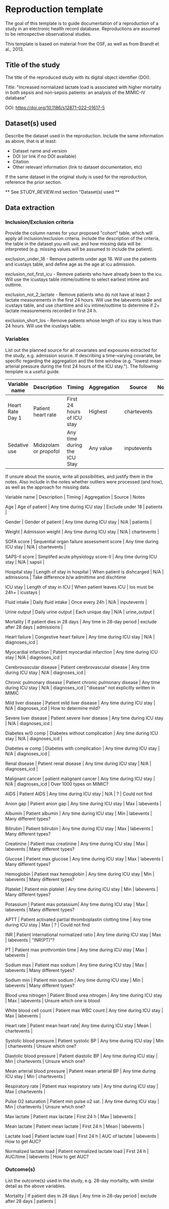 # Reproduction template

The goal of this template is to guide documentation of a reproduction of a study in an electronic health record database. Reproductions are assumed to be retrospective observational studies.

This template is based on material from the OSF, as well as from Brandt et al., 2013.

## Title of the study

The title of the reproduced study with its digital object identifier (DOI).

Title: "Increased normalized lactate load is associated with higher mortality in both sepsis and non-sepsis patients: an analysis of the MIMIC-IV database"

DOI: https://doi.org/10.1186/s12871-022-01617-5

## Dataset(s) used

Describe the dataset used in the reproduction. Include the same information as above, that is at least:

* Dataset name and version
* DOI (or link if no DOI available)
* Citation
* Other relevant information (link to dataset documentation, etc)

If the same dataset in the original study is used for the reproduction, reference the prior section.

** See STUDY_REVIEW.md section "Dataset(s) used **

## Data extraction

### Inclusion/Exclusion criteria

Provide the column names for your proposed "cohort" table, which will apply all inclusion/exclusion criteria. Include the description of the criteria, the table in the dataset you will use, and how missing data will be interpreted (e.g. missing values will be assumed to include the patient).

exclusion_under_18 - Remove patients under age 18. Will use the patients and icustays table, and define age as the age at icu admission.

exclusion_not_first_icu - Remove patients who have already been to the icu. Will use the icustays table intime/outtime to select earliest intime and outtime.

exclusion_not_2_lactate - Remove patients who do not have at least 2 lactate measurements in the first 24 hours. Will use the labevents table and icustays table, and use charttime and icu intime/outtime to determine if 2+ lactate measurements recorded in first 24 h.

exclusion_short_los - Remove patients whose length of icu stay is less than 24 hours. Will use the icustays table.

### Variables

List out the planned source for all covariates and exposures extracted for the study, e.g. admission source.
If describing a time-varying covariate, be specific regarding the aggregation and the time window (e.g. "lowest mean arterial pressure during the first 24 hours of the ICU stay."). The following template is a useful guide.

Variable name | Description | Timing | Aggregation | Source | Notes
--- | --- | --- | --- | --- | ---
Heart Rate Day 1 | Patient heart rate | First 24 hours of ICU stay | Highest | chartevents | 
Sedative use | Midazolam or propofol | Any time during the ICU Stay | Any value | inputevents | 

If unsure about the source, write all possibilities, and justify them in the notes.
Also include in the notes whether outliers were processed (and how), as well as the approach for missing data.

Variable name | Description | Timing | Aggregation | Source | Notes

Age | Age of patient | Any time during ICU stay | Exclude under 18 | patients |

Gender | Gender of patient | Any time during ICU stay | N/A | patients |

Weight | Admission weight | Any time during ICU stay | N/A | chartevents |

SOFA score | Sequential organ failure assessment score | Any time during ICU stay | N/A | chartevents |

SAPS-II score | Simplifed acute physiology score-II  | Any time during ICU stay | N/A | sapsii |

Hospital stay | Length of stay in hospital | When patient is dishcarged | N/A | admissions | Take 
difference b/w admittime and dischtime

ICU stay | Length of stay in ICU | When patient leaves ICU | los must be 24h+ | icustays |


Fluid intake | Daily fluid intake | Once every 24h | N/A | inputevents |

Urine output | Daily urine output | Each unique day | N/A | urine_output |

Mortality | If patient dies in 28 days | Any time in 28-day period | exclude after 28 days | 
admissions | 

Heart failure | Congestive heart failure | Any time during ICU stay | N/A | diagnoses_icd |

Myocardial infarction | Patient myocardial infarction | Any time during ICU stay | N/A | diagnoses_icd |

Cerebrovascular disease | Patient cerebrovascular disease | Any time during ICU stay | N/A | 
diagnoses_icd |

Chronic pulmonary disease | Patient chronic pulmonary disease | Any time during ICU stay | N/A | diagnoses_icd | "disease" not explicitly written in MIMIC

Mild liver disease | Patient mild liver disease | Any time during ICU stay | N/A | diagnoses_icd | How to determine mild?

Severe liver disease | Patient severe liver disease | Any time during ICU stay | N/A | diagnoses_icd |

Diabetes w/0 comp | Diabetes without complication | Any time during ICU stay | N/A | diagnoses_icd |

Diabetes w comp | Diabetes with complication | Any time during ICU stay | N/A | diagnoses_icd |

Renal disease | Patient renal disease | Any time during ICU stay | N/A | diagnoses_icd |

Malignant cancer | patient malignant cancer | Any time during ICU stay | N/A | diagnoses_icd | Over 1000 types on MIMIC?

AIDS | Patient AIDS | Any time during ICU stay | N/A | ? | Could not find

Anion gap | Patient anion gap | Any time during ICU stay | Max | labevents |

Albumin | Patient albumin | Any time during ICU stay | Min | labevents | Many different types?

Bilirubin | Patient bilirubin | Any time during ICU stay | Max | labevents | Many different types?

Creatinine | Patient max creatinine | Any time during ICU stay | Max | labevents | Many different types?

Glucose | Patient max glucose | Any time during ICU stay | Max | labevents | Many different types?

Hemoglobin | Patient max hemoglobin | Any time during ICU stay | Min | labevents | Many different types?

Platelet | Patient min platelet | Any time during ICU stay | Min | labevents | Many different types?

Potassium | Patient max potassium| Any time during ICU stay | Max | labevents | Many different types?

APTT | Patient activated partial thromboplastin clotting time | Any time during ICU stay | Max | ? | 
Could not find

INR | Patient international normalized ratio | Any time during ICU stay | Max | labevents | "INR(PT)"?

PT | Patient max prothrombin time | Any time during ICU stay | Max | labevents |

Sodium max | Patient max sodium | Any time during ICU stay | Max | labevents | Many different types?

Sodium min | Patient min sodium | Any time during ICU stay | Min | labevents | Many different types?

Blood urea nitrogen | Patient Blood urea nitrogen | Any time during ICU stay | Max | labevents | Unsure 
which one is blood

White blood cell count | Patient max WBC count | Any time during ICU stay | Max | labevents |

Heart rate | Patient mean heart rate| Any time during ICU stay | Mean | chartevents |

Systolic blood pressure | Patient systolic BP | Any time during ICU stay | Min | chartevents | Unsure which one?

Diastolic blood pressure | Patient diastolic BP | Any time during ICU stay | Min | chartevents | Unsure which one?

Mean arterial blood pressure | Patient mean arterial BP | Any time during ICU stay | Min | chartevents |

Respiratory rate | Patient max respiratory rate | Any time during ICU stay | Max | chartevents |

Pulse O2 saturation | Patient min pulse o2 sat. | Any time during ICU stay | Min | chartevents | Unsure which one?

Max lactate | Patient max lactate | First 24 h | Max | labevents |

Mean lactate | Patient mean lactate | First 24 h | Mean | labevents |

Lactate load | Patient lactate load | First 24 h | AUC of lactate | labevents | How to get AUC?

Normalized lactate load | Patient normalized lactate load | First 24 h | AUC/time | labevents | How to get AUC?



### Outcome(s)

List the outcome(s) used in the study, e.g. 28-day mortality, with similar detail as the above variables.

Mortality | If patient dies in 28 days | Any time in 28-day period | exclude after 28 days | patients |
